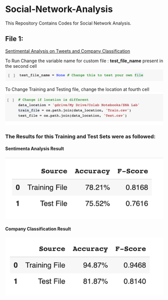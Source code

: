 # Social-Network-Analysis
This Repository Contains Codes for Social Network Analysis.



## File 1: 
[Sentimental Analysis on Tweets and Company Classification](https://github.com/shivammehta007/Social-Network-Analysis/blob/master/Sentimental_Analysis_Files/company_classification.png?raw=true)

To Run Change the variable name for custom file : **test_file_name** present in the second cell
![Test File](https://github.com/shivammehta007/Social-Network-Analysis/blob/master/Sentimental_Analysis_Files/test_file_name.png?raw=true)

To Change Training and Testing file, change the location at fourth cell
![Change Location](https://github.com/shivammehta007/Social-Network-Analysis/blob/master/Sentimental_Analysis_Files/train_test_location.png?raw=true)


### The Results for this Training and Test Sets were as followed: 
#### Sentimenta Analysis Result
![Sentimental Analysis Result](https://github.com/shivammehta007/Social-Network-Analysis/blob/master/Sentimental_Analysis_Files/sentimental_analysis.png?raw=true)
#### Company Classification Result
![Company Classification Result](https://github.com/shivammehta007/Social-Network-Analysis/blob/master/Sentimental_Analysis_Files/company_classification.png?raw=true)
